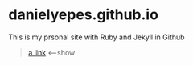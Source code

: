 # danielyepes.github.io

This is my prsonal site with Ruby and Jekyll in Github

> [a link](https://danielyepes.github.com) <--show 
